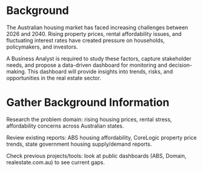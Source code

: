 # Background
The Australian housing market has faced increasing challenges between 2026 and 2040. Rising property prices, rental affordability issues, and fluctuating interest rates have created pressure on households, policymakers, and investors. 

A Business Analyst is required to study these factors, capture stakeholder needs, and propose a data-driven dashboard for monitoring and decision-making. This dashboard will provide insights into trends, risks, and opportunities in the real estate sector.
# Gather Background Information

Research the problem domain: rising housing prices, rental stress, affordability concerns across Australian states.

Review existing reports: ABS housing affordability, CoreLogic property price trends, state government housing supply/demand reports.

Check previous projects/tools: look at public dashboards (ABS, Domain, realestate.com.au) to see current gaps.
